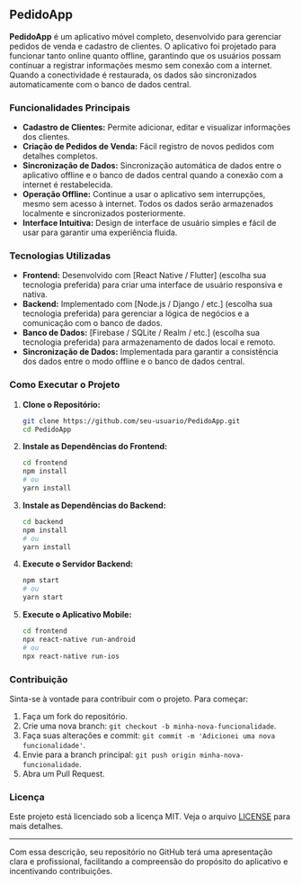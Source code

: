 ## PedidoApp

**PedidoApp** é um aplicativo móvel completo, desenvolvido para gerenciar pedidos de venda e cadastro de clientes. O aplicativo foi projetado para funcionar tanto online quanto offline, garantindo que os usuários possam continuar a registrar informações mesmo sem conexão com a internet. Quando a conectividade é restaurada, os dados são sincronizados automaticamente com o banco de dados central.

### Funcionalidades Principais

- **Cadastro de Clientes:** Permite adicionar, editar e visualizar informações dos clientes.
- **Criação de Pedidos de Venda:** Fácil registro de novos pedidos com detalhes completos.
- **Sincronização de Dados:** Sincronização automática de dados entre o aplicativo offline e o banco de dados central quando a conexão com a internet é restabelecida.
- **Operação Offline:** Continue a usar o aplicativo sem interrupções, mesmo sem acesso à internet. Todos os dados serão armazenados localmente e sincronizados posteriormente.
- **Interface Intuitiva:** Design de interface de usuário simples e fácil de usar para garantir uma experiência fluida.

### Tecnologias Utilizadas

- **Frontend:** Desenvolvido com [React Native / Flutter] (escolha sua tecnologia preferida) para criar uma interface de usuário responsiva e nativa.
- **Backend:** Implementado com [Node.js / Django / etc.] (escolha sua tecnologia preferida) para gerenciar a lógica de negócios e a comunicação com o banco de dados.
- **Banco de Dados:** [Firebase / SQLite / Realm / etc.] (escolha sua tecnologia preferida) para armazenamento de dados local e remoto.
- **Sincronização de Dados:** Implementada para garantir a consistência dos dados entre o modo offline e o banco de dados central.

### Como Executar o Projeto

1. **Clone o Repositório:**
    ```bash
    git clone https://github.com/seu-usuario/PedidoApp.git
    cd PedidoApp
    ```

2. **Instale as Dependências do Frontend:**
    ```bash
    cd frontend
    npm install
    # ou
    yarn install
    ```

3. **Instale as Dependências do Backend:**
    ```bash
    cd backend
    npm install
    # ou
    yarn install
    ```

4. **Execute o Servidor Backend:**
    ```bash
    npm start
    # ou
    yarn start
    ```

5. **Execute o Aplicativo Mobile:**
    ```bash
    cd frontend
    npx react-native run-android
    # ou
    npx react-native run-ios
    ```

### Contribuição

Sinta-se à vontade para contribuir com o projeto. Para começar:

1. Faça um fork do repositório.
2. Crie uma nova branch: `git checkout -b minha-nova-funcionalidade`.
3. Faça suas alterações e commit: `git commit -m 'Adicionei uma nova funcionalidade'`.
4. Envie para a branch principal: `git push origin minha-nova-funcionalidade`.
5. Abra um Pull Request.

### Licença

Este projeto está licenciado sob a licença MIT. Veja o arquivo [LICENSE](LICENSE) para mais detalhes.

---

Com essa descrição, seu repositório no GitHub terá uma apresentação clara e profissional, facilitando a compreensão do propósito do aplicativo e incentivando contribuições.
